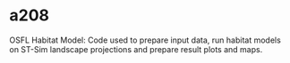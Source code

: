 # a208
OSFL Habitat Model: Code used to prepare input data, run habitat models on ST-Sim landscape projections and prepare result plots and maps.

